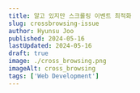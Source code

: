 ```yaml
---
title: 알고 있지만 스크롤링 이벤트 최적화 
slug: crossbrowsing-issue
author: Hyunsu Joo
published: 2024-05-16
lastUpdated: 2024-05-16
draft: true
image: ./cross_browsing.png
imageAlt: cross_browsing
tags: ['Web Development']
---
```

